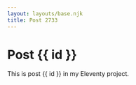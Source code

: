```yaml
---
layout: layouts/base.njk
title: Post 2733
---
```


# Post {{ id }}

This is post {{ id }} in my Eleventy project.
